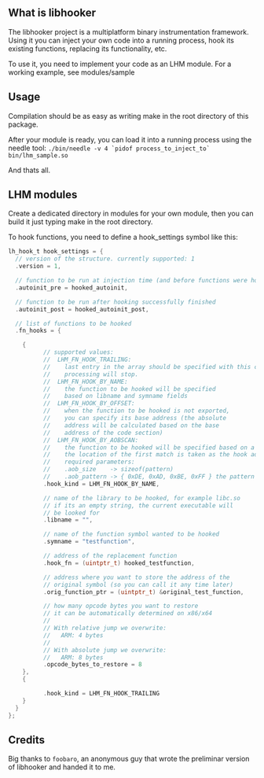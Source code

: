 What is libhooker
-----------------
The libhooker project is a multiplatform binary instrumentation framework.
Using it you can inject your own code into a running process, hook its
existing functions, replacing its functionality, etc.

To use it, you need to implement your code as an LHM module.
For a working example, see modules/sample

Usage
-----
Compilation should be as easy as writing make in the root directory of
this package.

After your module is ready, you can load it into a running process using
the needle tool:
``./bin/needle -v 4 `pidof process_to_inject_to` bin/lhm_sample.so``

And thats all.

LHM modules
-----------
Create a dedicated directory in modules for your own module, then you
can build it just typing make in the root directory.

To hook functions, you need to define a hook_settings symbol like this:

```c
lh_hook_t hook_settings = {
  // version of the structure. currently supported: 1
  .version = 1, 

  // function to be run at injection time (and before functions were hooked)
  .autoinit_pre = hooked_autoinit, 

  // function to be run after hooking successfully finished
  .autoinit_post = hooked_autoinit_post,

  // list of functions to be hooked
  .fn_hooks = {

    {
          // supported values:
          //  LHM_FN_HOOK_TRAILING:
          //    last entry in the array should be specified with this constant
          //    processing will stop.
          //  LHM_FN_HOOK_BY_NAME:
          //    the function to be hooked will be specified
          //    based on libname and symname fields
          //  LHM_FN_HOOK_BY_OFFSET: 
          //    when the function to be hooked is not exported,
          //    you can specify its base address (the absolute
          //    address will be calculated based on the base
          //    address of the code section)
          //  LHM_FN_HOOK_BY_AOBSCAN:
          //    the function to be hooked will be specified based on a pattern
          //    the location of the first match is taken as the hook address
          //    required parameters:
          //    .aob_size    -> sizeof(pattern)
          //    .aob_pattern -> { 0xDE, 0xAD, 0xBE, 0xFF } the pattern to look for
          .hook_kind = LHM_FN_HOOK_BY_NAME,

          // name of the library to be hooked, for example libc.so
          // if its an empty string, the current executable will
          // be looked for
          .libname = "",

          // name of the function symbol wanted to be hooked
          .symname = "testfunction",

          // address of the replacement function
          .hook_fn = (uintptr_t) hooked_testfunction,

          // address where you want to store the address of the
          // original symbol (so you can call it any time later)
          .orig_function_ptr = (uintptr_t) &original_test_function,

          // how many opcode bytes you want to restore
          // it can be automatically determined on x86/x64
          //
          // With relative jump we overwrite:
          //   ARM: 4 bytes
          //
          // With absolute jump we overwrite:
          //   ARM: 8 bytes
          .opcode_bytes_to_restore = 8
    },
    {

          .hook_kind = LHM_FN_HOOK_TRAILING
    }
  }
};
```

Credits
-----------------
Big thanks to `foobaro`, an anonymous guy that wrote the preliminar version of libhooker and handed it to me.
